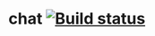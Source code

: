 # chat [![Build status](https://ci.appveyor.com/api/projects/status/nfls5fexeayt520y?svg=true)](https://ci.appveyor.com/project/septoon/chat)
